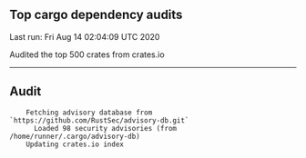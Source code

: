 Top cargo dependency audits
----


Last run:   Fri Aug 14 02:04:09 UTC 2020

Audited the top 500 crates from crates.io

----

## Audit

```
    Fetching advisory database from `https://github.com/RustSec/advisory-db.git`
      Loaded 98 security advisories (from /home/runner/.cargo/advisory-db)
    Updating crates.io index
```

